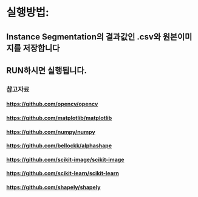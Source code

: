 # 실행방법:

## Instance Segmentation의 결과값인 .csv와 원본이미지를 저장합니다
## RUN하시면 실행됩니다.




### 참고자료

#### https://github.com/opencv/opencv
#### https://github.com/matplotlib/matplotlib
#### https://github.com/numpy/numpy
#### https://github.com/bellockk/alphashape
#### https://github.com/scikit-image/scikit-image
#### https://github.com/scikit-learn/scikit-learn
#### https://github.com/shapely/shapely
